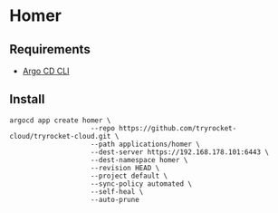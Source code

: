 # Homer

## Requirements

- [Argo CD CLI](https://argo-cd.readthedocs.io/en/stable/getting_started/#2-download-argo-cd-cli)

## Install

    argocd app create homer \
                        --repo https://github.com/tryrocket-cloud/tryrocket-cloud.git \
                        --path applications/homer \
                        --dest-server https://192.168.178.101:6443 \
                        --dest-namespace homer \
                        --revision HEAD \
                        --project default \
                        --sync-policy automated \
                        --self-heal \
                        --auto-prune
